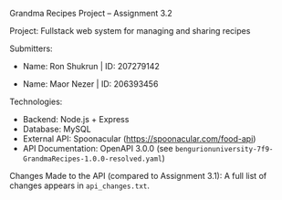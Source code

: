 Grandma Recipes Project – Assignment 3.2 

Project: Fullstack web system for managing and sharing recipes  

Submitters:

- Name: Ron Shukrun | ID: 207279142

- Name: Maor Nezer  | ID: 206393456


Technologies:

- Backend: Node.js + Express
- Database: MySQL
- External API: Spoonacular (https://spoonacular.com/food-api)
- API Documentation: OpenAPI 3.0.0 (see `bengurionuniversity-7f9-GrandmaRecipes-1.0.0-resolved.yaml`)


Changes Made to the API (compared to Assignment 3.1):
A full list of changes appears in `api_changes.txt`.

